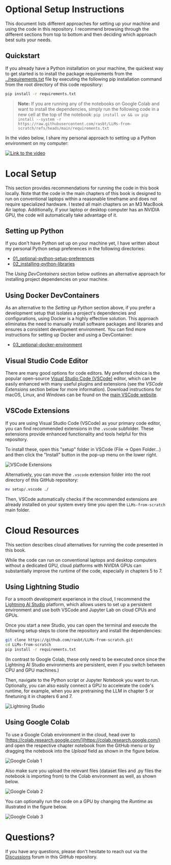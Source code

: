 # Optional Setup Instructions

This document lists different approaches for setting up your machine and using the code in this repository. I recommend browsing through the different sections from top to bottom and then deciding which approach best suits your needs.

## Quickstart

If you already have a Python installation on your machine, the quickest way to get started is to install the package requirements from the [../requirements.txt](../requirements.txt) file by executing the following pip installation command from the root directory of this code repository:

```bash
pip install -r requirements.txt
```

> **Note:** If you are running any of the notebooks on Google Colab and want to install the dependencies, simply run the following code in a new cell at the top of the notebook:
> `pip install uv && uv pip install --system -r https://raw.githubusercontent.com/rasbt/LLMs-from-scratch/refs/heads/main/requirements.txt`

In the video below, I share my personal approach to setting up a Python environment on my computer:

[![Link to the video](https://img.youtube.com/vi/yAcWnfsZhzo/0.jpg)](https://www.youtube.com/watch?v=yAcWnfsZhzo)

# Local Setup

This section provides recommendations for running the code in this book locally. Note that the code in the main chapters of this book is designed to run on conventional laptops within a reasonable timeframe and does not require specialized hardware. I tested all main chapters on an M3 MacBook Air laptop. Additionally, if your laptop or desktop computer has an NVIDIA GPU, the code will automatically take advantage of it.

## Setting up Python

If you don't have Python set up on your machine yet, I have written about my personal Python setup preferences in the following directories:

- [01_optional-python-setup-preferences](./01_optional-python-setup-preferences)
- [02_installing-python-libraries](./02_installing-python-libraries)

The *Using DevContainers* section below outlines an alternative approach for installing project dependencies on your machine.

## Using Docker DevContainers

As an alternative to the *Setting up Python* section above, if you prefer a development setup that isolates a project's dependencies and configurations, using Docker is a highly effective solution. This approach eliminates the need to manually install software packages and libraries and ensures a consistent development environment. You can find more instructions for setting up Docker and using a DevContainer:

- [03_optional-docker-environment](03_optional-docker-environment)

## Visual Studio Code Editor

There are many good options for code editors. My preferred choice is the popular open-source [Visual Studio Code (VSCode)](https://code.visualstudio.com) editor, which can be easily enhanced with many useful plugins and extensions (see the *VSCode Extensions* section below for more information). Download instructions for macOS, Linux, and Windows can be found on the [main VSCode website](https://code.visualstudio.com).

## VSCode Extensions

If you are using Visual Studio Code (VSCode) as your primary code editor, you can find recommended extensions in the `.vscode` subfolder. These extensions provide enhanced functionality and tools helpful for this repository.

To install these, open this "setup" folder in VSCode (File -> Open Folder...) and then click the "Install" button in the pop-up menu on the lower right.

![VSCode Extensions](https://sebastianraschka.com/images/LLMs-from-scratch-images/setup/README/vs-code-extensions.webp?1)

Alternatively, you can move the `.vscode` extension folder into the root directory of this GitHub repository:

```bash
mv setup/.vscode ./
```

Then, VSCode automatically checks if the recommended extensions are already installed on your system every time you open the `LLMs-from-scratch` main folder.

# Cloud Resources

This section describes cloud alternatives for running the code presented in this book.

While the code can run on conventional laptops and desktop computers without a dedicated GPU, cloud platforms with NVIDIA GPUs can substantially improve the runtime of the code, especially in chapters 5 to 7.

## Using Lightning Studio

For a smooth development experience in the cloud, I recommend the [Lightning AI Studio](https://lightning.ai/) platform, which allows users to set up a persistent environment and use both VSCode and Jupyter Lab on cloud CPUs and GPUs.

Once you start a new Studio, you can open the terminal and execute the following setup steps to clone the repository and install the dependencies:

```bash
git clone https://github.com/rasbt/LLMs-from-scratch.git
cd LLMs-from-scratch
pip install -r requirements.txt
```

(In contrast to Google Colab, these only need to be executed once since the Lightning AI Studio environments are persistent, even if you switch between CPU and GPU machines.)

Then, navigate to the Python script or Jupyter Notebook you want to run. Optionally, you can also easily connect a GPU to accelerate the code's runtime, for example, when you are pretraining the LLM in chapter 5 or finetuning it in chapters 6 and 7.

![Lightning Studio](https://sebastianraschka.com/images/LLMs-from-scratch-images/setup/README/studio.webp)

## Using Google Colab

To use a Google Colab environment in the cloud, head over to [https://colab.research.google.com/](https://colab.research.google.com/) and open the respective chapter notebook from the GitHub menu or by dragging the notebook into the *Upload* field as shown in the figure below.

![Google Colab 1](https://sebastianraschka.com/images/LLMs-from-scratch-images/setup/README/colab_1.webp)

Also make sure you upload the relevant files (dataset files and .py files the notebook is importing from) to the Colab environment as well, as shown below.

![Google Colab 2](https://sebastianraschka.com/images/LLMs-from-scratch-images/setup/README/colab_2.webp)

You can optionally run the code on a GPU by changing the *Runtime* as illustrated in the figure below.

![Google Colab 3](https://sebastianraschka.com/images/LLMs-from-scratch-images/setup/README/colab_3.webp)

# Questions?

If you have any questions, please don't hesitate to reach out via the [Discussions](https://github.com/rasbt/LLMs-from-scratch/discussions) forum in this GitHub repository.
